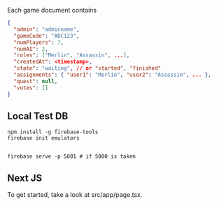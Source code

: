 Each game document contains

```json
{
  "admin": "adminname",
  "gameCode": "ABC123",
  "numPlayers": 7,
  "numAI": 2,
  "roles": ["Merlin", "Assassin", ...],
  "createdAt": <timestamp>,
  "state": "waiting", // or "started", "finished"
  "assignments": { "user1": "Merlin", "user2": "Assassin", ... },
  "quest": null,
  "votes": []
}
```

## Local Test DB

```
npm install -g firebase-tools
firebase init emulators


firebase serve -p 5001 # if 5000 is taken
```

## Next JS

To get started, take a look at src/app/page.tsx.
